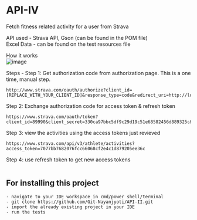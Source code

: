 # API-IV

Fetch fitness related activity for a user from Strava

API used - Strava API, Gson (can be found in the POM file)<br>
Excel Data - can be found on the test resources file 

How it works <br>
![image](https://developers.strava.com/images/getting-started-5.png)

Steps -
Step 1: Get authorization code from authorization page. This is a one time, manual step.
```raml
http://www.strava.com/oauth/authorize?client_id=[REPLACE_WITH_YOUR_CLIENT_ID]&response_type=code&redirect_uri=http://localhost/exchange_token&approval_prompt=force&scope=read
```

Step 2: Exchange authorization code for access token & refresh token
```raml
https://www.strava.com/oauth/token?client_id=89990&client_secret=330ca97bbc5df9c29d19c51e68582456d889325c&code=e69a9383fe41fb7544ca690c367c3a275404a500&grant_type=authorization_code
```

Step 3: view the activities using the access tokens just revieved
```raml
https://www.strava.com/api/v3/athlete/activities?access_token=7077bb7682076fcc66068cf2e4c1d879205ee36c
```

Step 4: use refresh token to get new access tokens
```raml
```


## For installing this project
```raml
- navigate to your IDE workspace in cmd/power shell/terminal
- git clone https://github.com/Git-Nayanjyoti/API-II.git
- import the already existing project in your IDE
- run the tests
```
